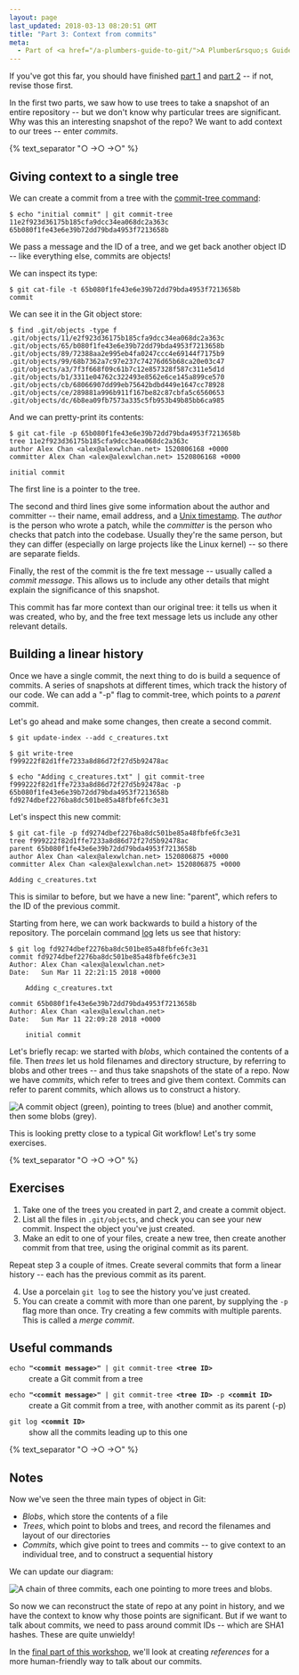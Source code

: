 ```yaml
---
layout: page
last_updated: 2018-03-13 08:20:51 GMT
title: "Part 3: Context from commits"
meta:
  - Part of <a href="/a-plumbers-guide-to-git/">A Plumber&rsquo;s Guide to Git</a>
---
```


If you've got this far, you should have finished [part 1][part 1] and [part 2] -- if not, revise those first.

In the first two parts, we saw how to use trees to take a snapshot of an entire repository -- but we don't know why particular trees are significant.
Why was this an interesting snapshot of the repo?
We want to add context to our trees -- enter *commits*.

[part 1]: /a-plumbers-guide-to-git/1-the-git-object-store/
[part 2]: /a-plumbers-guide-to-git/2-blobs-and-trees/

{% text_separator "○ →○ →○" %}

## Giving context to a single tree

We can create a commit from a tree with the [commit-tree command][git-commit-tree]:

```console
$ echo "initial commit" | git commit-tree 11e2f923d36175b185cfa9dcc34ea068dc2a363c
65b080f1fe43e6e39b72dd79bda4953f7213658b
```

We pass a message and the ID of a tree, and we get back another object ID -- like everything else, commits are objects!

We can inspect its type:

```console
$ git cat-file -t 65b080f1fe43e6e39b72dd79bda4953f7213658b
commit
```

We can see it in the Git object store:

```console
$ find .git/objects -type f
.git/objects/11/e2f923d36175b185cfa9dcc34ea068dc2a363c
.git/objects/65/b080f1fe43e6e39b72dd79bda4953f7213658b
.git/objects/89/72388aa2e995eb4fa0247ccc4e69144f7175b9
.git/objects/99/68b7362a7c97e237c74276d65b68ca20e03c47
.git/objects/a3/7f3f668f09c61b7c12e857328f587c311e5d1d
.git/objects/b1/3311e04762c322493e8562e6ce145a899ce570
.git/objects/cb/68066907dd99eb75642bdbd449e1647cc78928
.git/objects/ce/289881a996b911f167be82c87cbfa5c6560653
.git/objects/dc/6b8ea09fb7573a335c5fb953b49b85bb6ca985
```

And we can pretty-print its contents:

```console
$ git cat-file -p 65b080f1fe43e6e39b72dd79bda4953f7213658b
tree 11e2f923d36175b185cfa9dcc34ea068dc2a363c
author Alex Chan <alex@alexwlchan.net> 1520806168 +0000
committer Alex Chan <alex@alexwlchan.net> 1520806168 +0000

initial commit
```

The first line is a pointer to the tree.

The second and third lines give some information about the author and committer -- their name, email address, and a [Unix timestamp][timestamp].
The *author* is the person who wrote a patch, while the *committer* is the person who checks that patch into the codebase.
Usually they're the same person, but they can differ (especially on large projects like the Linux kernel) -- so there are separate fields.

Finally, the rest of the commit is the fre text message -- usually called a *commit message*.
This allows us to include any other details that might explain the significance of this snapshot.

This commit has far more context than our original tree: it tells us when it was created, who by, and the free text message lets us include any other relevant details.

[git-commit-tree]: https://www.git-scm.com/docs/git-commit-tree
[timestamp]: https://en.wikipedia.org/wiki/Unix_time

## Building a linear history

Once we have a single commit, the next thing to do is build a sequence of commits.
A series of snapshots at different times, which track the history of our code.
We can add a "-p" flag to commit-tree, which points to a *parent* commit.

Let's go ahead and make some changes, then create a second commit.

```console
$ git update-index --add c_creatures.txt

$ git write-tree
f999222f82d1ffe7233a8d86d72f27d5b92478ac

$ echo "Adding c_creatures.txt" | git commit-tree f999222f82d1ffe7233a8d86d72f27d5b92478ac -p 65b080f1fe43e6e39b72dd79bda4953f7213658b
fd9274dbef2276ba8dc501be85a48fbfe6fc3e31
```

Let's inspect this new commit:

```console
$ git cat-file -p fd9274dbef2276ba8dc501be85a48fbfe6fc3e31
tree f999222f82d1ffe7233a8d86d72f27d5b92478ac
parent 65b080f1fe43e6e39b72dd79bda4953f7213658b
author Alex Chan <alex@alexwlchan.net> 1520806875 +0000
committer Alex Chan <alex@alexwlchan.net> 1520806875 +0000

Adding c_creatures.txt
```

This is similar to before, but we have a new line: "parent", which refers to the ID of the previous commit.

Starting from here, we can work backwards to build a history of the repository.
The porcelain command [log][git-log] lets us see that history:

```console
$ git log fd9274dbef2276ba8dc501be85a48fbfe6fc3e31
commit fd9274dbef2276ba8dc501be85a48fbfe6fc3e31
Author: Alex Chan <alex@alexwlchan.net>
Date:   Sun Mar 11 22:21:15 2018 +0000

    Adding c_creatures.txt

commit 65b080f1fe43e6e39b72dd79bda4953f7213658b
Author: Alex Chan <alex@alexwlchan.net>
Date:   Sun Mar 11 22:09:28 2018 +0000

    initial commit

```

Let's briefly recap: we started with *blobs*, which contained the contents of a file.
Then *trees* let us hold filenames and directory structure, by referring to blobs and other trees -- and thus take snapshots of the state of a repo.
Now we have *commits*, which refer to trees and give them context.
Commits can refer to parent commits, which allows us to construct a history.

![A commit object (green), pointing to trees (blue) and another commit, then some blobs (grey).](/a-plumbers-guide-to-git/blob_tree_commit_example.png)

This is looking pretty close to a typical Git workflow!
Let's try some exercises.

[git-log]: https://www.git-scm.com/docs/git-log

{% text_separator "○ →○ →○" %}

## Exercises

1.  Take one of the trees you created in part 2, and create a commit object.
2.  List all the files in `.git/objects`, and check you can see your new commit.
    Inspect the object you've just created.
3.  Make an edit to one of your files, create a new tree, then create another commit from that tree, using the original commit as its parent.

Repeat step 3 a couple of itmes.
Create several commits that form a linear history -- each has the previous commit as its parent.

<ol start="4">
  <li>
    Use a porcelain <code>git log</code> to see the history you've just created.
  </li>
  <li>
    You can create a commit with more than one parent, by supplying the <code>-p</code> flag more than once.
    Try creating a few commits with multiple parents.
    This is called a <em>merge commit</em>.
  </li>
</ol>

## Useful commands

<style>
  .command {
    margin-bottom: 1em;
  }

  .command__description {
    margin-top: 3px;
    margin-left: 2.5em;
  }
</style>

<div class="command">
  <div class="command__code">
    <code>echo <strong>"&lt;commit message&gt;"</strong> | git commit-tree <strong>&lt;tree ID&gt;</strong></code>
  </div>
  <div class="command__description">
    create a Git commit from a tree
  </div>
</div>

<div class="command">
  <div class="command__code">
    <code>echo <strong>"&lt;commit message&gt;"</strong> | git commit-tree <strong>&lt;tree ID&gt;</strong> -p <strong>&lt;commit ID&gt;</strong></code>
  </div>
  <div class="command__description">
    create a Git commit from a tree, with another commit as its parent (-p)
  </div>
</div>

<div class="command">
  <div class="command__code">
    <code>git log <strong>&lt;commit ID&gt;</strong></code>
  </div>
  <div class="command__description">
    show all the commits leading up to this one
  </div>
</div>

{% text_separator "○ →○ →○" %}

## Notes

Now we've seen the three main types of object in Git:

-   *Blobs*, which store the contents of a file
-   *Trees*, which point to blobs and trees, and record the filenames and layout of our directories
-   *Commits*, which give point to trees and commits -- to give context to an individual tree, and to construct a sequential history

We can update our diagram:

![A chain of three commits, each one pointing to more trees and blobs.](/a-plumbers-guide-to-git/blob_tree_commit.png)

So now we can reconstruct the state of repo at any point in history, and we have the context to know why those points are significant.
But if we want to talk about commits, we need to pass around commit IDs -- which are SHA1 hashes.
These are quite unwieldy!

In the [final part of this workshop][part 4], we'll look at creating *references* for a more human-friendly way to talk about our commits.

[part 4]: /a-plumbers-guide-to-git/4-refs-and-branches/
